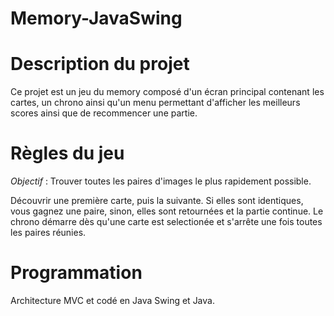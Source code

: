 # Memory-JavaSwing

**Description du projet**
=
Ce projet est un jeu du memory composé d'un écran principal contenant les cartes, un chrono ainsi qu'un menu permettant d'afficher les meilleurs scores ainsi que de recommencer une partie. 


**Règles du jeu**
=
*Objectif* : Trouver toutes les paires d'images le plus rapidement possible.

Découvrir une première carte, puis la suivante. Si elles sont identiques, vous gagnez une paire, sinon, elles sont retournées et la partie continue. 
Le chrono démarre dès qu'une carte est selectionée et s'arrête une fois toutes les paires réunies. 


**Programmation**
=
Architecture MVC et codé en Java Swing et Java. 
